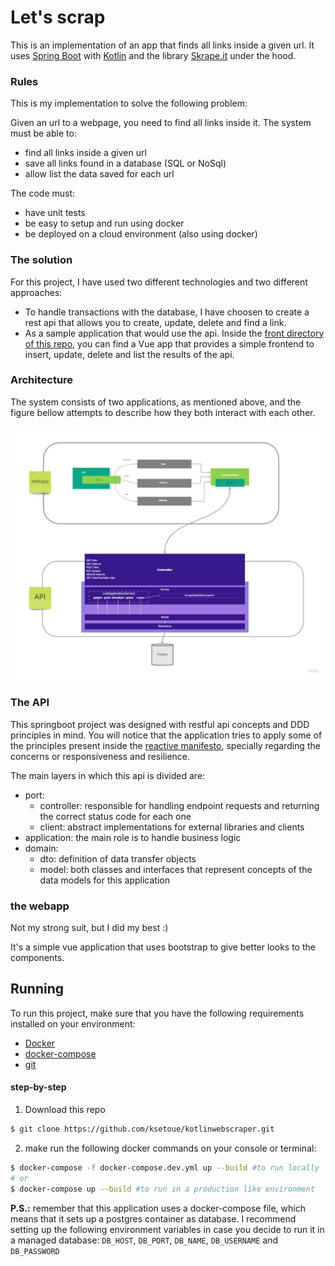 # Let's scrap

This is an implementation of an app that finds all links inside a given url.
It uses [Spring Boot](https://spring.io/projects/spring-boot) with [Kotlin](https://kotlinlang.org/) and the library [Skrape.it](https://github.com/skrapeit/skrape.it) under the hood.

### Rules
This is my implementation to solve the following problem: 

Given an url to a webpage, you need to find all links inside it. 
The system must be able to: 
- find all links inside a given url
- save all links found in a database (SQL or NoSql)
- allow list the data saved for each url

The code must:
- have unit tests
- be easy to setup and run using docker
- be deployed on a cloud environment (also using docker)

### The solution

For this project, I have used two different technologies and two different approaches: 

- To handle transactions with the database, I have choosen to create a rest api that allows you to create, update, delete and find a link.
- As a sample application that would use the api. Inside the [front directory of this repo](https://github.com/ksetoue/kotlinwebscraper/tree/main/front), you can find a Vue app that provides a simple frontend to insert, update, delete and list the results of the api. 

### Architecture
The system consists of two applications, as mentioned above, and the figure bellow attempts to describe how they both interact with each other. 

![](readme-resources/architecture.jpg)

### The API
This springboot project was designed with restful api concepts and DDD principles in mind. 
You will notice that the application tries to apply some of the principles present inside the [reactive manifesto](https://www.reactivemanifesto.org/), specially regarding the concerns or responsiveness and resilience.

The main layers in which this api is divided are: 
- port: 
  - controller: responsible for handling endpoint requests and returning the correct status code for each one
  - client: abstract implementations for external libraries and clients
- application: the main role is to handle business logic 
- domain:
  - dto: definition of data transfer objects
  - model: both classes and interfaces that represent concepts of the data models for this application 

### the webapp
Not my strong suit, but I did my best :) 

It's a simple vue application that uses bootstrap to give better looks to the components.

## Running

To run this project, make sure that you have the following requirements installed on your environment: 

- [Docker](https://docs.docker.com/engine/install/)
- [docker-compose](https://docs.docker.com/compose/install/)
- [git](https://git-scm.com/book/en/v2/Getting-Started-Installing-Git)

#### step-by-step
1. Download this repo
```sh
$ git clone https://github.com/ksetoue/kotlinwebscraper.git
````

2. make run the following docker commands on your console or terminal:
```sh
$ docker-compose -f docker-compose.dev.yml up --build #to run locally
# or 
$ docker-compose up --build #to run in a production like environment

```

**P.S.:** remember that this application uses a docker-compose file, which means that it sets up a postgres container as database. 
I recommend setting up the following environment variables in case you decide to run it in a managed database: 
``DB_HOST``, `DB_PORT`, `DB_NAME`, `DB_USERNAME` and `DB_PASSWORD` 


